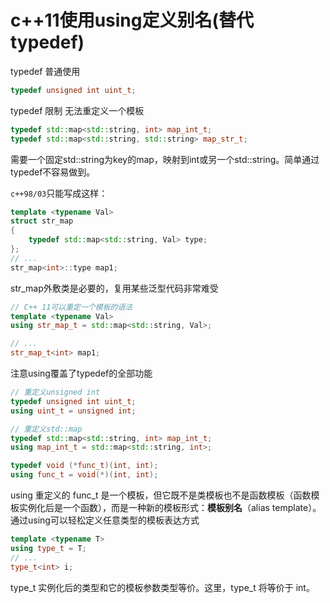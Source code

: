 # c++11使用using定义别名(替代typedef)
typedef 普通使用
```cpp
typedef unsigned int uint_t;
```

typedef 限制 无法重定义一个模板

```cpp
typedef std::map<std::string, int> map_int_t;
typedef std::map<std::string, std::string> map_str_t;
```
需要一个固定std::string为key的map，映射到int或另一个std::string。简单通过typedef不容易做到。

`c++98/03`只能写成这样：

```cpp
template <typename Val>
struct str_map
{
    typedef std::map<std::string, Val> type;
};
// ...
str_map<int>::type map1;
```

str_map外敷类是必要的，复用某些泛型代码非常难受

```cpp
// C++ 11可以重定一个模板的语法
template <typename Val>
using str_map_t = std::map<std::string, Val>;

// ...
str_map_t<int> map1;
```

注意using覆盖了typedef的全部功能

```cpp
// 重定义unsigned int
typedef unsigned int uint_t;
using uint_t = unsigned int;

// 重定义std::map
typedef std::map<std::string, int> map_int_t;
using map_int_t = std::map<std::string, int>;

typedef void (*func_t)(int, int);
using func_t = void(*)(int, int);
```

using 重定义的 func_t 是一个模板，但它既不是类模板也不是函数模板（函数模板实例化后是一个函数），而是一种新的模板形式：**模板别名**（alias template）。
通过using可以轻松定义任意类型的模板表达方式

```cpp
template <typename T>
using type_t = T;
// ...
type_t<int> i;
```
type_t 实例化后的类型和它的模板参数类型等价。这里，type_t<int> 将等价于 int。
